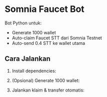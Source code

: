 # Somnia Faucet Bot

Bot Python untuk:
- Generate 1000 wallet
- Auto-claim Faucet STT dari Somnia Testnet
- Auto-send 0.4 STT ke wallet utama

## Cara Jalankan

1. Install dependencies:

2. (Opsional) Generate 1000 wallet:

3. Jalankan klaim & transfer otomatis:
